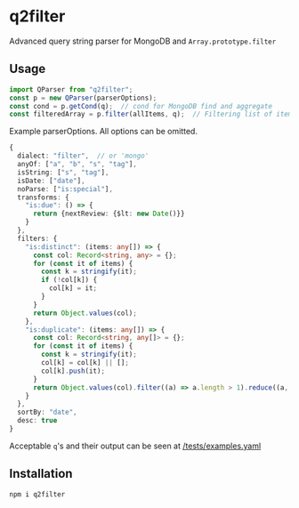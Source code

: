 # q2filter

Advanced query string parser for MongoDB and `Array.prototype.filter`

## Usage

```typescript
import QParser from "q2filter";
const p = new QParser(parserOptions);
const cond = p.getCond(q);  // cond for MongoDB find and aggregate
const filteredArray = p.filter(allItems, q);  // Filtering list of items
```

Example parserOptions. All options can be omitted.

```typescript
{
  dialect: "filter",  // or 'mongo'
  anyOf: ["a", "b", "s", "tag"],
  isString: ["s", "tag"],
  isDate: ["date"],
  noParse: ["is:special"],
  transforms: {
    "is:due": () => {
      return {nextReview: {$lt: new Date()}}
    }
  },
  filters: {
    "is:distinct": (items: any[]) => {
      const col: Record<string, any> = {};
      for (const it of items) {
        const k = stringify(it);
        if (!col[k]) {
          col[k] = it;
        }
      }
      return Object.values(col);
    },
    "is:duplicate": (items: any[]) => {
      const col: Record<string, any[]> = {};
      for (const it of items) {
        const k = stringify(it);
        col[k] = col[k] || [];
        col[k].push(it);
      }
      return Object.values(col).filter((a) => a.length > 1).reduce((a, b) => [...a, ...b], []);
    }
  },
  sortBy: "date",
  desc: true
}
```

Acceptable `q`'s and their output can be seen at [/tests/examples.yaml](/tests/examples.yaml)

## Installation

```
npm i q2filter
```
